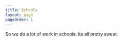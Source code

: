 ```yaml
---
title: Schools
layout: page
pageOrder: 1
---
```


So we do a lot of work in schools.  Its all pretty sweet.